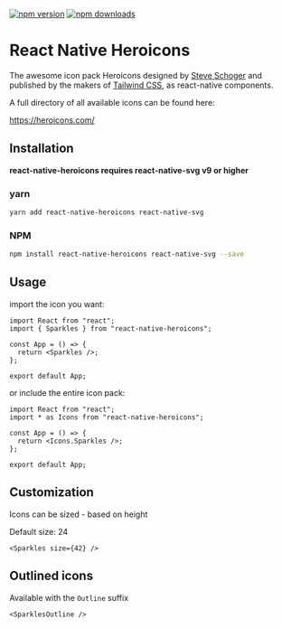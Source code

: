[![npm version](https://img.shields.io/npm/v/react-native-heroicons.svg)](https://www.npmjs.com/package/react-native-heroicons)
[![npm downloads](https://img.shields.io/npm/dm/react-native-heroicons.svg)](https://www.npmjs.com/package/react-native-heroicons)

# React Native Heroicons

The awesome icon pack Heroicons designed by [Steve Schoger](https://twitter.com/steveschoger) and published by the makers of [Tailwind CSS](https://tailwindcss.com/), as react-native components. 

A full directory of all available icons can be found here: 

https://heroicons.com/


## Installation

**react-native-heroicons requires react-native-svg v9 or higher**

### yarn
```sh
yarn add react-native-heroicons react-native-svg
```

### NPM

```sh
npm install react-native-heroicons react-native-svg --save
```

## Usage

import the icon you want:

```tsx
import React from "react";
import { Sparkles } from "react-native-heroicons";

const App = () => {
  return <Sparkles />;
};

export default App;
```

or include the entire icon pack:

```tsx
import React from "react";
import * as Icons from "react-native-heroicons";

const App = () => {
  return <Icons.Sparkles />;
};

export default App;
```

## Customization

Icons can be sized - based on height

Default size: 24

```tsx
<Sparkles size={42} />
```

## Outlined icons
Available with the `Outline` suffix

```tsx
<SparklesOutline />
```

